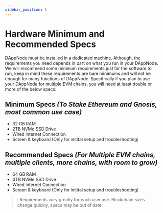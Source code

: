 ```yaml
---
sidebar_position: 1
---
```


# Hardware Minimum and Recommended Specs

DAppNode must be installed in a dedicated machine. Although, the requirements you need depends in part on what you run in your DAppNode. We will recommend some minimum requirements just for the software to run, keep in mind these requirements are bare minimums and will not be enough for many functions of DAppNode.  Specifically if you plan to use your DAppNode for multiple EVM chains, you will need at least double or more of the below specs:

## **Minimum Specs** *(To Stake Ethereum and Gnosis, most common use case)*
- 32 GB RAM
- 2TB NVMe SSD Drive
- Wired Internet Connection
- Screen & keyboard (Only for initital setup and troubleshooting)

## **Recommended Specs** *(For Multiple EVM chains, multiple clients, more chains, with room to grow)*
- 64 GB RAM
- 4TB NVMe SSD Drive
- Wired Internet Connection
- Screen & keyboard (Only for initital setup and troubleshooting)

> :information_source: Requirements vary greatly for each usecase. Blockchain sizes change quickly, specs may be out of date.
